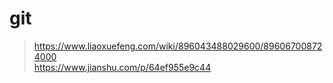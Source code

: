# git





>https://www.liaoxuefeng.com/wiki/896043488029600/896067008724000   
>https://www.jianshu.com/p/64ef955e9c44